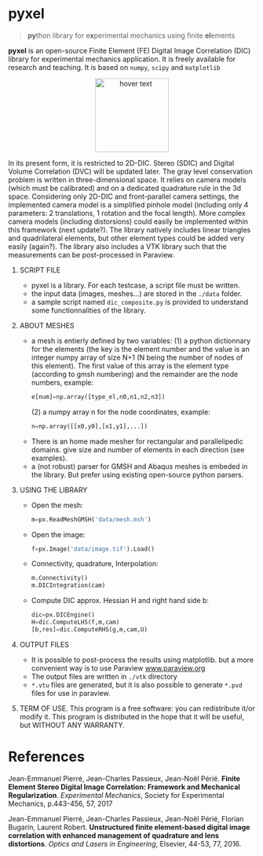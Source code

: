 # pyxel
>**py**thon library for e**x**perimental mechanics using finite **el**ements

**pyxel** is an open-source Finite Element (FE) Digital Image Correlation (DIC) library for experimental mechanics application. It is freely available for research and teaching. It is based on `numpy`, `scipy` and `matplotlib`

<p align="center">
  <img src="https://github.com/jcpassieux/pyxel/blob/master/pyxel.png" width="150" title="hover text">
</p>

In its present form, it is restricted to 2D-DIC. Stereo (SDIC) and Digital Volume Correlation (DVC) will be updated later. 
The gray level conservation problem is written in three-dimensional space. It relies on camera models (which must be calibrated) and on a dedicated quadrature rule in the 3d space. Considering only 2D-DIC and front-parallel camera settings, the implemented camera model is a simplified pinhole model (including only 4 parameters: 2 translations, 1 rotation and the focal length). More complex camera models (including distorsions) could easily be implemented within this framework (next update?). The library natively includes linear triangles and quadrilateral elements, but other element types could be added very easily (again?). The library also includes a VTK library such that the measurements can be post-processed in Paraview.

1. SCRIPT FILE
    - pyxel is a library. For each testcase, a script file must be written.
    - the input data (images, meshes...) are stored in the `./data` folder.
    - a sample script named `dic_composite.py` is provided to understand some functionnalities of the library.

2. ABOUT MESHES
    - a mesh is entierly defined by two variables:
        (1) a python dictionnary for the elements (the key is the element number and the value is an
        integer numpy array of size N+1 (N being the number of nodes of this element). The first value
        of this array is the element type (according to gmsh numbering) and the remainder are the node numbers, 
        example:
        ```python
        e[num]=np.array([type_el,n0,n1,n2,n3])
        ```
        (2) a numpy array n for the node coordinates, example:
        ```python
        n=np.array([[x0,y0],[x1,y1],...])
        ```
    - There is an home made mesher for rectangular and parallelipedic domains.
        give size and number of elements in each direction (see examples).
    - a (not robust) parser for GMSH and Abaqus meshes is embeded in the library. 
        But prefer using existing open-source python parsers. 

3. USING THE LIBRARY
    - Open the mesh: 
      ```python
      m=px.ReadMeshGMSH('data/mesh.msh')
      ```
    - Open the image:
      ```python
      f=px.Image('data/image.tif').Load()
      ```
    - Connectivity, quadrature, Interpolation:
      ```python
      m.Connectivity()
      m.DICIntegration(cam)
      ```      
    - Compute DIC approx. Hessian H and right hand side b:
      ```python
      dic=px.DICEngine()
      H=dic.ComputeLHS(f,m,cam)
      [b,res]=dic.ComputeRHS(g,m,cam,U)
      ```
4. OUTPUT FILES
    - It is possible to post-process the results using matplotlib.
       	but a more convenient way is to use Paraview www.paraview.org 
    - The output files are written in `./vtk` directory 
    - `*.vtu` files are generated, but it is also possible to generate 
      `*.pvd` files for use in paraview.

5. TERM OF USE. 
    This program is a free software: you can redistribute it/or modify it. This program is distributed in the hope that it will be useful, but WITHOUT ANY WARRANTY.


# References

Jean-Emmanuel Pierré, Jean-Charles Passieux, Jean-Noël Périé. **Finite Element Stereo Digital Image Correlation: Framework and Mechanical Regularization**. *Experimental Mechanics*, Society for Experimental Mechanics, p.443-456, 57, 2017

Jean-Emmanuel Pierré, Jean-Charles Passieux, Jean-Noël Périé, Florian Bugarin, Laurent Robert. **Unstructured finite element-based digital image correlation with enhanced management of quadrature and lens distortions**. *Optics and Lasers in Engineering*, Elsevier, 44-53, 77, 2016. 
